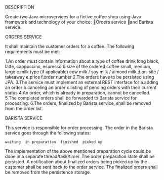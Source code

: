 DESCRIPTION

Create two Java microservices for a fictive coffee shop using Java framework and technology of your choice: 
Orders service
and Barista service. 

ORDERS SERVICE

It shall maintain the customer orders for a coffee. 
The following requirements must be met:

1.An order must contain information about 
a.type of coffee drink  long black, latte, cappuccino, espresso
b.size of the ordered coffee  small, medium, large
c.milk type (if applicable)  cow milk / soy milk / almond milk
d.on-site / takeaway
e.price
f.order number
2.The orders have to be persisted using JPA.
3.The service must implement an external REST interface for
a.adding an order
b.canceling an order
c.listing of pending orders with their current status
4.An order, which is already in preparation, cannot be cancelled. 
5.The completed orders shall be forwarded to Barista service for processing.
6.The orders, finalized by Barista service, shall be removed from the order list.
	
BARISTA SERVICE

This service is responsible for order processing. The order in the Barista service goes through the following states: 

	waiting  in preparation  finished  picked up
	
The implementation of the above mentioned preparation cycle could be done in a separate thread/task/timer. 
The order preparation state shall be persisted. A notification about finalized orders being picked up by the customer shall be sent back to the order service. 
The finalized orders shall be removed from the persistence storage.
	
